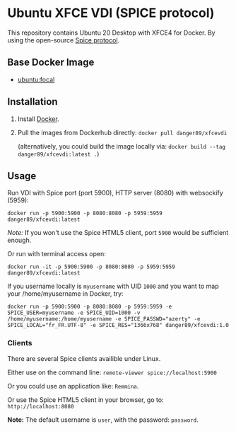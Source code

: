 # Ubuntu XFCE VDI (SPICE protocol)

This repository contains Ubuntu 20 Desktop with XFCE4 for Docker. By using the open-source [Spice protocol](https://en.wikipedia.org/wiki/Simple_Protocol_for_Independent_Computing_Environments).

## Base Docker Image

* [ubuntu:focal](https://registry.hub.docker.com/_/ubuntu/)

## Installation

1. Install [Docker](https://www.docker.com/).
2. Pull the images from Dockerhub directly: `docker pull danger89/xfcevdi`

   (alternatively, you could build the image locally via: `docker build --tag danger89/xfcevdi:latest .`)

## Usage

Run VDI with Spice port (port 5900), HTTP server (8080) with websockify (5959):

`docker run -p 5900:5900 -p 8080:8080 -p 5959:5959 danger89/xfcevdi:latest`

*Note:* If you won't use the Spice HTML5 client, port `5900` would be sufficient enough.

Or run with terminal access open:

`docker run -it -p 5900:5900 -p 8080:8080 -p 5959:5959 danger89/xfcevdi:latest`

If you username locally is `myusername` with UID `1000` and you want to map your /home/myusername in Docker, try:

`docker run -p 5900:5900 -p 8080:8080 -p 5959:5959 -e SPICE_USER=myusername -e SPICE_UID=1000 -v /home/myusername:/home/myusername -e SPICE_PASSWD="azerty" -e SPICE_LOCAL="fr_FR.UTF-8" -e SPICE_RES="1366x768" danger89/xfcevdi:1.0`

### Clients

There are several Spice clients availible under Linux.

Either use on the command line: `remote-viewer spice://localhost:5900`

Or you could use an application like: `Remmina`.

Or use the Spice HTML5 client in your browser, go to: `http://localhost:8080`

**Note:** The default username is `user`, with the password: `password`.

